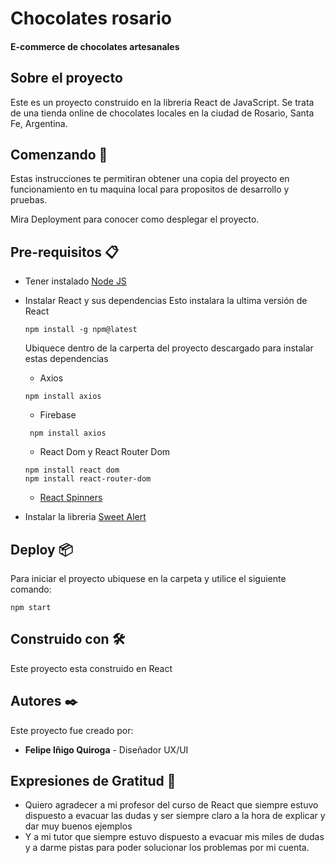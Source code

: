 # Chocolates rosario
#### E-commerce de chocolates artesanales

## Sobre el proyecto
Este es un proyecto construido en la libreria React de JavaScript. Se trata de una tienda online de chocolates locales en la ciudad de Rosario, Santa Fe, Argentina.
##  Comenzando 🚀

Estas instrucciones te permitiran obtener una copia del proyecto en funcionamiento en tu maquina local para propositos de desarrollo y pruebas.

Mira Deployment para conocer como desplegar el proyecto.

## Pre-requisitos  📋
- Tener instalado [Node JS](https://nodejs.org/es/)
- Instalar React y sus dependencias
    Esto instalara la ultima versión de React
    ```
    npm install -g npm@latest
    ```
    Ubiquece dentro de la carperta del proyecto descargado para instalar estas dependencias
    
    - Axios
     ``` 
     npm install axios
     ```
    - Firebase
    ``` 
     npm install axios
     ```
    - React Dom y React Router Dom
    ```
    npm install react dom
    npm install react-router-dom
    ```
    - [React Spinners](https://www.npmjs.com/package/react-spinners)
    
- Instalar la libreria [Sweet Alert](https://sweetalert2.github.io/)

## Deploy 📦

Para iniciar el proyecto ubiquese en la carpeta y utilice el siguiente comando:
```
npm start
```
## Construido con 🛠️
Este proyecto esta construido en React
## Autores ✒️
Este proyecto fue creado por:
- **Felipe Iñigo Quiroga** - Diseñador UX/UI
## Expresiones de Gratitud 🎁
- Quiero agradecer a mi profesor del curso de React que siempre estuvo dispuesto a evacuar las dudas y ser siempre claro a la hora de explicar y dar muy buenos ejemplos
- Y a mi tutor que siempre estuvo dispuesto a evacuar mis miles de dudas y a darme pistas para poder solucionar los problemas por mi cuenta.